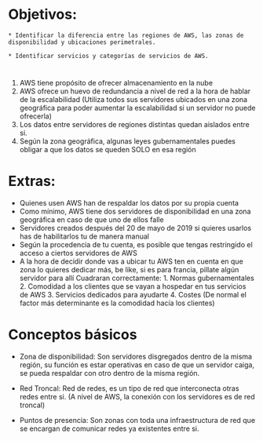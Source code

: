 # Objetivos:
	* Identificar la diferencia entre las regiones de AWS, las zonas de disponibilidad y ubicaciones perimetrales.
	
	* Identificar servicios y categorías de servicios de AWS.
#	
1. AWS tiene propósito de ofrecer almacenamiento en la nube
2. AWS ofrece un huevo de redundancia a nivel de red a la hora de hablar de la escalabilidad 
	(Utiliza todos sus servidores ubicados en una zona geográfica para poder aumentar la escalabilidad si un servidor no puede ofrecerla)
3. Los datos entre servidores de regiones distintas quedan aislados entre si.
4. Según la zona geográfica, algunas leyes gubernamentales puedes obligar a que los datos se queden SOLO en esa región

# Extras:
  * Quienes usen AWS han de respaldar los datos por su propia cuenta
  * Como mínimo, AWS tiene dos servidores de disponibilidad en una zona geográfica en caso de que uno de ellos falle
  * Servidores creados después del 20 de mayo de 2019 si quieres usarlos has de habilitarlos tu de manera manual
  * Según la procedencia de tu cuenta, es posible que tengas restringido el acceso a ciertos servidores de AWS
  * A la hora de decidir donde vas a ubicar tu AWS ten en cuenta en que zona lo quieres dedicar más, be like, si es para francia, pillate algún servidor para allí
  	Cuadraran correctamente:
  		1. Normas gubernamentales
  		2. Comodidad a los clientes que se vayan a hospedar en tus servicios de AWS
  		3. Servicios dedicados para ayudarte
  		4. Costes
  	(De normal el factor más determinante es la comodidad hacía los clientes)


# Conceptos básicos
  * Zona de disponibilidad: Son servidores disgregados dentro de la misma región, su función es estar operativas en caso de que un servidor caiga, se pueda respaldar con otro dentro de la misma región.

  * Red Troncal: Red de redes, es un tipo de red que interconecta otras redes entre si.
    (A nivel de AWS, la conexión con los servidores es de red troncal)

  * Puntos de presencia: Son zonas con toda una infraestructura de red que se encargan de comunicar redes ya existentes entre si.